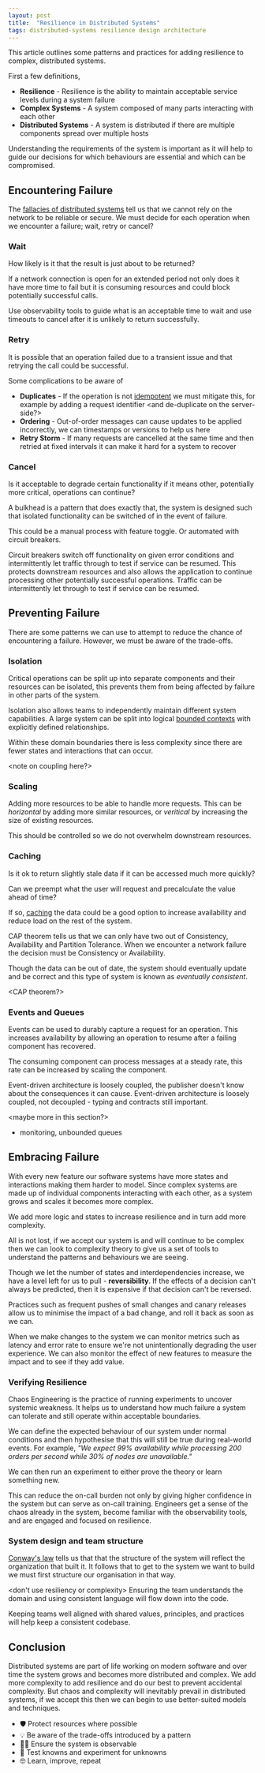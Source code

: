 ```yaml
---
layout: post
title:  "Resilience in Distributed Systems"
tags: distributed-systems resilience design architecture
---
```


This article outlines some patterns and practices for adding resilience to complex, distributed systems.

First a few definitions,

- **Resilience** - Resilience is the ability to maintain acceptable service levels during a system failure
- **Complex Systems** - A system composed of many parts interacting with each other
- **Distributed Systems** - A system is distributed if there are multiple components spread over multiple hosts

Understanding the requirements of the system is important as it will help to guide our decisions for which behaviours are essential and which can be compromised.

## Encountering Failure

The [fallacies of distributed systems](http://wiki.c2.com/?EightFallaciesOfDistributedComputing) tell us that we cannot rely on the network to be reliable or secure. We must decide for each operation when we encounter a failure; wait, retry or cancel?

### Wait

How likely is it that the result is just about to be returned?

If a network connection is open for an extended period not only does it have more time to fail but it is consuming resources and could block potentially successful calls.

Use observability tools to guide what is an acceptable time to wait and use timeouts to cancel after it is unlikely to return successfully.

### Retry

It is possible that an operation failed due to a transient issue and that retrying the call could be successful.

Some complications to be aware of
- **Duplicates** - If the operation is not [idempotent](https://en.wikipedia.org/wiki/Idempotence) we must mitigate this, for example by adding a request identifier <and de-duplicate on the server-side?>
- **Ordering** - Out-of-order messages can cause updates to be applied incorrectly, we can timestamps or versions to help us here
- **Retry Storm** - If many requests are cancelled at the same time and then retried at fixed intervals it can make it hard for a system to recover

### Cancel

Is it acceptable to degrade certain functionality if it means other, potentially more critical, operations can continue?

A bulkhead is a pattern that does exactly that, the system is designed such that isolated functionality can be switched of in the event of failure.

This could be a manual process with feature toggle. Or automated with circuit breakers.

Circuit breakers switch off functionality on given error conditions and intermittently let traffic through to test if service can be resumed.
This protects downstream resources and also allows the application to continue processing other potentially successful operations.
Traffic can be intermittently let through to test if service can be resumed.

## Preventing Failure

There are some patterns we can use to attempt to reduce the chance of encountering a failure. However, we must be aware of the trade-offs.

### Isolation

Critical operations can be split up into separate components and their resources can be isolated, this prevents them from being affected by failure in other parts of the system.

Isolation also allows teams to independently maintain different system capabilities.
A large system can be split into logical [bounded contexts](https://martinfowler.com/bliki/BoundedContext.html) with explicitly defined relationships.

Within these domain boundaries there is less complexity since there are fewer states and interactions that can occur.

<note on coupling here?>

### Scaling

Adding more resources to be able to handle more requests.
This can be _horizontal_ by adding more similar resources, or _veritical_ by increasing the size of existing resources.

This should be controlled so we do not overwhelm downstream resources.

### Caching

Is it ok to return slightly stale data if it can be accessed much more quickly?

Can we preempt what the user will request and precalculate the value ahead of time?

If so, [caching](https://aws.amazon.com/caching/) the data could be a good option to increase availability and reduce load on the rest of the system.

<Trade-off between consistency and availability.>

CAP theorem tells us that we can only have two out of Consistency, Availability and Partition Tolerance. When we encounter a network failure the decision must be Consistency or Availability.

Though the data can be out of date, the system should eventually update and be correct and this type of system is known as _eventually consistent_.

<maybe write that it adds complexity>

<CAP theorem?>

### Events and Queues

Events can be used to durably capture a request for an operation.
This increases availability by allowing an operation to resume after a failing component has recovered.

The consuming component can process messages at a steady rate, this rate can be increased by scaling the component.

<idempotent is duplicated>
<forced down async path, complicated if need to wait>

Event-driven architecture is loosely coupled, the publisher doesn't know about the consequences it can cause.
Event-driven architecture is loosely coupled, not decoupled - typing and contracts still important.

<maybe more in this section?>

- monitoring, unbounded queues

## Embracing Failure

With every new feature our software systems have more states and interactions making them harder to model.
Since complex systems are made up of individual components interacting with each other, as a system grows and scales it becomes more complex.

We add more logic and states to increase resilience and in turn add more complexity.

All is not lost, if we accept our system is and will continue to be complex then we can look to complexity theory to give us a set of tools to understand the patterns and behaviours we are seeing.

Though we let the number of states and interdependencies increase, we have a level left for us to pull - **reversibility**. If the effects of a decision can't always be predicted, then it is expensive if that decision can't be reversed.

Practices such as frequent pushes of small changes and canary releases allow us to minimise the impact of a bad change, and roll it back as soon as we can.

When we make changes to the system we can monitor metrics such as latency and error rate to ensure we're not unintentionally degrading the user experience.
We can also monitor the effect of new features to measure the impact and to see if they add value.

### Verifying Resilience

Chaos Engineering is the practice of running experiments to uncover systemic weakness. It helps us to understand how much failure a system can tolerate and still operate within acceptable boundaries.

We can define the expected behaviour of our system under normal conditions and then hypothesise that this will still be true during real-world events.
For example, _"We expect 99% availability while processing 200 orders per second while 30% of nodes are unavailable."_

We can then run an experiment to either prove the theory or learn something new.

This can reduce the on-call burden not only by giving higher confidence in the system but can serve as on-call training. Engineers get a sense of the chaos already in the system, become familiar with the observability tools, and are engaged and focused on resilience.

### System design and team structure

<not to do with resiliency>

[Conway's law](https://www.thoughtworks.com/insights/blog/demystifying-conways-law) tells us that that the structure of the system will reflect the organization that built it.
It follows that to get to the system we want to build we must first structure our organisation in that way.

<don't use resiliency or complexity>
Ensuring the team understands the domain and using consistent language will flow down into the code.

Keeping teams well aligned with shared values, principles, and practices will help keep a consistent codebase.

## Conclusion

Distributed systems are part of life working on modern software and over time the system grows and becomes more distributed and complex.
We add more complexity to add resilience and do our best to prevent accidental complexity.
But chaos and complexity will inevitably prevail in distributed systems, if we accept this then we can begin to use better-suited models and techniques.

- 🛡 Protect resources where possible
- 💡 Be aware of the trade-offs introduced by a pattern
- 🕵️‍♀️ Ensure the system is observable
- 🧪 Test knowns and experiment for unknowns
- 🤓 Learn, improve, repeat
